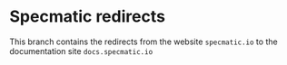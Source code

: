 # Specmatic redirects

This branch contains the redirects from the website `specmatic.io` to the documentation site `docs.specmatic.io`
